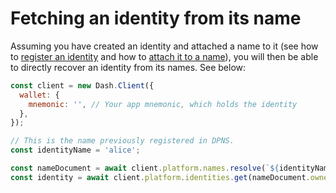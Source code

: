 # Fetching an identity from its name

Assuming you have created an identity and attached a name to it (see how to [register an identity](../../tutorials/identities-and-names/register-an-identity.md) and how to [attach it to a name](../../tutorials/identities-and-names/register-a-name-for-an-identity.md)), you will then be able to directly recover an identity from its names. See below:

```js
const client = new Dash.Client({
  wallet: {
    mnemonic: '', // Your app mnemonic, which holds the identity
  },
});

// This is the name previously registered in DPNS.
const identityName = 'alice';

const nameDocument = await client.platform.names.resolve(`${identityName}.dash`);
const identity = await client.platform.identities.get(nameDocument.ownerId);
```
